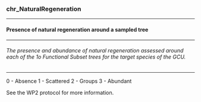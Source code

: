 ### chr_NaturalRegeneration



------
#### Presence of natural regeneration around a sampled tree



------
###### The presence and abundance of natural regeneration assessed around each of the 1o Functional Subset trees for the target species of the GCU.



------
0 - Absence
1 - Scattered
2 - Groups
3 - Abundant

See the WP2 protocol for more information.